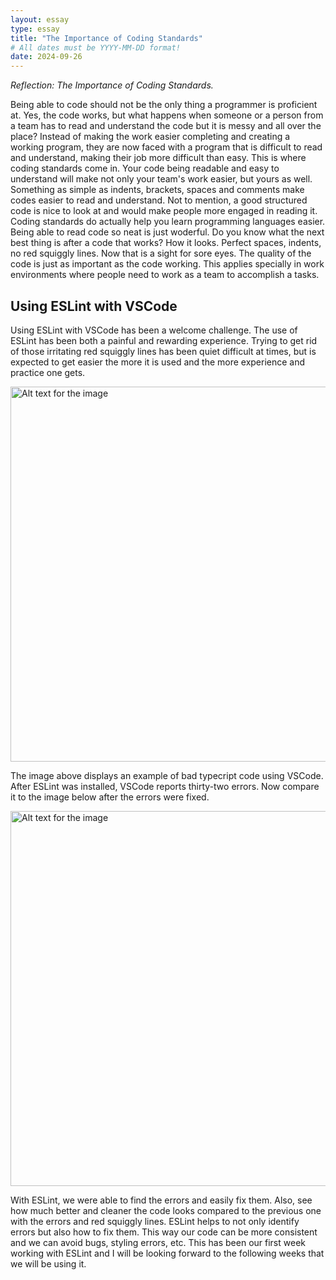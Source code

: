 ```yaml
---
layout: essay
type: essay
title: "The Importance of Coding Standards"
# All dates must be YYYY-MM-DD format!
date: 2024-09-26
---
```




*Reflection: The Importance of Coding Standards.*

Being able to code should not be the only thing a programmer is proficient at. Yes, the code works, but what happens when someone or a person from a team has to read and understand the code but it is messy and all over the place? Instead of making the work easier completing and creating a working program, they are now faced with a program that is difficult to read and understand, making their job more difficult than easy. This is where coding standards come in. Your code being readable and easy to understand will make not only your team's work easier, but yours as well. Something as simple as indents, brackets, spaces and comments make codes easier to read and understand. Not to mention, a good structured code is nice to look at and would make people more engaged in reading it. Coding standards do actually help you learn programming languages easier. Being able to read code so neat is just woderful. Do you know what the next best thing is after a code that works? How it looks. Perfect spaces, indents, no red squiggly lines. Now that is a sight for sore eyes. The quality of the code is just as important as the code working. This applies specially in work environments where people need to work as a team to accomplish a tasks.

## Using ESLint with VSCode

Using ESLint with VSCode has been a welcome challenge. The use of ESLint has been both a painful and rewarding experience. Trying to get rid of those irritating red squiggly lines has been quiet difficult at times, but is expected to get easier the more it is used and the more experience and practice one gets.


<img src="https://courses.ics.hawaii.edu/ics314f24/morea/coding-standards/experience-fix-bad-typescript-1.png" alt="Alt text for the image" width="600" />



The image above displays an example of bad typecript code using VSCode. After ESLint was installed, VSCode reports thirty-two errors. Now compare it to the image below after the errors were fixed.



<img src="https://courses.ics.hawaii.edu/ics314f24/morea/coding-standards/experience-fix-bad-typescript-3.png" alt="Alt text for the image" width="600" />



With ESLint, we were able to find the errors and easily fix them. Also, see how much better and cleaner the code looks compared to the previous one with the errors and red squiggly lines. ESLint helps to not only identify errors but also how to fix them. This way our code can be more consistent and we can avoid bugs, styling errors, etc. This has been our first week working with ESLint and I will be looking forward to the following weeks that we will be using it.
